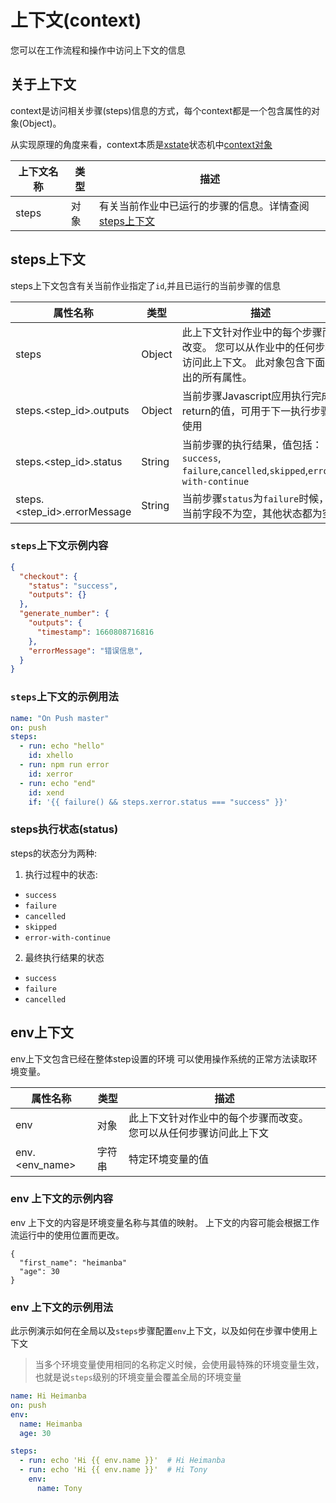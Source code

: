 # 上下文(context)
您可以在工作流程和操作中访问上下文的信息

## 关于上下文
context是访问相关步骤(steps)信息的方式，每个context都是一个包含属性的对象(Object)。

从实现原理的角度来看，context本质是[xstate](https://xstate.js.org/)状态机中[context对象](https://xstate.js.org/docs/guides/context.html)



| 上下文名称 | 类型 | 描述 |
| --- | --- | --- |
| steps   | 对象 |  有关当前作业中已运行的步骤的信息。详情查阅[steps上下文](#steps上下文) |


## steps上下文
steps上下文包含有关当前作业指定了`id`,并且已运行的当前步骤的信息

| 属性名称 | 类型 | 描述 |
| --- | --- | --- |
| steps   | Object |  此上下文针对作业中的每个步骤而改变。 您可以从作业中的任何步骤访问此上下文。 此对象包含下面列出的所有属性。|
| steps.<step_id>.outputs   | Object | 当前步骤Javascript应用执行完成return的值，可用于下一执行步骤使用 |
| steps.<step_id>.status   | String | 当前步骤的执行结果，值包括：`success`, `failure`,`cancelled`,`skipped`,`error-with-continue` |
| steps.<step_id>.errorMessage   | String | 当前步骤`status`为`failure`时候，当前字段不为空，其他状态都为空 |

### `steps`上下文示例内容
```json
{
  "checkout": {
    "status": "success",
    "outputs": {}
  },
  "generate_number": {
    "outputs": {
      "timestamp": 1660808716816
    },
    "errorMessage": "错误信息",
  }
}
```
### `steps`上下文的示例用法
```yaml
name: "On Push master"
on: push
steps:
  - run: echo "hello"
    id: xhello
  - run: npm run error
    id: xerror
  - run: echo "end"
    id: xend
    if: '{{ failure() && steps.xerror.status === "success" }}'
```

### steps执行状态(status)
steps的状态分为两种:
1. 执行过程中的状态:
- `success`
- `failure`
- `cancelled`
- `skipped`
- `error-with-continue`

2. 最终执行结果的状态
- `success`
- `failure`
- `cancelled`

## env上下文
env上下文包含已经在整体step设置的环境
可以使用操作系统的正常方法读取环境变量。

| 属性名称 | 类型 | 描述 |
| --- | --- | --- |
| env   | 对象 |  此上下文针对作业中的每个步骤而改变。 您可以从任何步骤访问此上下文 |
| env.<env_name>   | 字符串 |  特定环境变量的值 |

### env 上下文的示例内容
env 上下文的内容是环境变量名称与其值的映射。 上下文的内容可能会根据工作流运行中的使用位置而更改。
```
{
  "first_name": "heimanba"
  "age": 30
}
```
### env 上下文的示例用法
此示例演示如何在全局以及`steps`步骤配置`env`上下文，以及如何在步骤中使用上下文
> 当多个环境变量使用相同的名称定义时候，会使用最特殊的环境变量生效，也就是说`steps`级别的环境变量会覆盖全局的环境变量
``` yaml
name: Hi Heimanba
on: push
env:
  name: Heimanba
  age: 30

steps:
  - run: echo 'Hi {{ env.name }}'  # Hi Heimanba
  - run: echo 'Hi {{ env.name }}'  # Hi Tony
    env:
      name: Tony
```